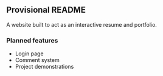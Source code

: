 ## Provisional README

A website built to act as an interactive resume and portfolio.

### Planned features
* Login page
* Comment system
* Project demonstrations